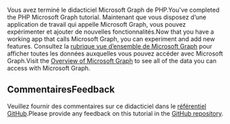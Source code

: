 <!-- markdownlint-disable MD002 MD041 -->

<span data-ttu-id="52d03-101">Vous avez terminé le didacticiel Microsoft Graph de PHP.</span><span class="sxs-lookup"><span data-stu-id="52d03-101">You've completed the PHP Microsoft Graph tutorial.</span></span> <span data-ttu-id="52d03-102">Maintenant que vous disposez d’une application de travail qui appelle Microsoft Graph, vous pouvez expérimenter et ajouter de nouvelles fonctionnalités.</span><span class="sxs-lookup"><span data-stu-id="52d03-102">Now that you have a working app that calls Microsoft Graph, you can experiment and add new features.</span></span> <span data-ttu-id="52d03-103">Consultez la [rubrique vue d’ensemble de Microsoft Graph](/graph/overview) pour afficher toutes les données auxquelles vous pouvez accéder avec Microsoft Graph.</span><span class="sxs-lookup"><span data-stu-id="52d03-103">Visit the [Overview of Microsoft Graph](/graph/overview) to see all of the data you can access with Microsoft Graph.</span></span>

## <a name="feedback"></a><span data-ttu-id="52d03-104">Commentaires</span><span class="sxs-lookup"><span data-stu-id="52d03-104">Feedback</span></span>

<span data-ttu-id="52d03-105">Veuillez fournir des commentaires sur ce didacticiel dans le [référentiel GitHub](https://github.com/microsoftgraph/msgraph-training-phpapp).</span><span class="sxs-lookup"><span data-stu-id="52d03-105">Please provide any feedback on this tutorial in the [GitHub repository](https://github.com/microsoftgraph/msgraph-training-phpapp).</span></span>
